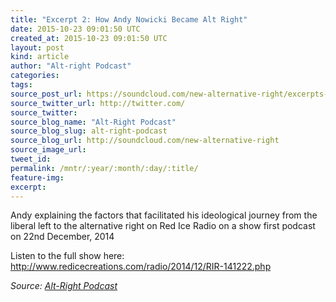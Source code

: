 ```yaml
---
title: "Excerpt 2: How Andy Nowicki Became Alt Right"
date: 2015-10-23 09:01:50 UTC
created_at: 2015-10-23 09:01:50 UTC
layout: post
kind: article
author: "Alt-right Podcast"
categories: 
tags: 
source_post_url: https://soundcloud.com/new-alternative-right/excerpts-2-how-andy-nowicki-became-alt-right
source_twitter_url: http://twitter.com/
source_twitter: 
source_blog_name: "Alt-Right Podcast"
source_blog_slug: alt-right-podcast
source_blog_url: http://soundcloud.com/new-alternative-right
source_image_url: 
tweet_id:
permalink: /mntr/:year/:month/:day/:title/
feature-img: 
excerpt:
---
```

Andy explaining the factors that facilitated his ideological journey from the liberal left to the alternative right on Red Ice Radio on a show first podcast on 22nd December, 2014

Listen to the full show here: http://www.redicecreations.com/radio/2014/12/RIR-141222.php<div class="">
    <i>Source: <a href="http://soundcloud.com/new-alternative-right">Alt-Right Podcast</a></i>
</div>
